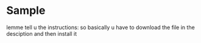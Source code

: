 # Sample

lemme tell u the instructions:
so basically u have to download the file in the desciption and then
install it